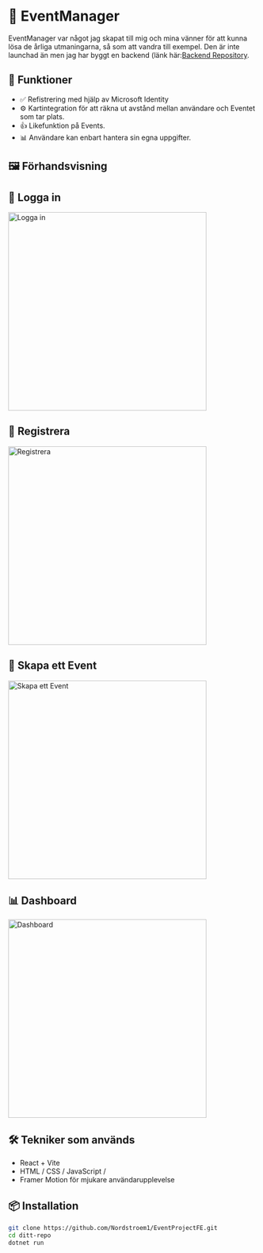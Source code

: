 # 🧠 EventManager

EventManager var något jag skapat till mig och mina vänner för att kunna lösa de årliga utmaningarna, så som att vandra till exempel. Den är inte launchad än men jag har byggt en backend (länk här:[Backend Repository]([https://johans-projekt.se](https://github.com/Nordstroem1/EventForFriends)).

## 🚀 Funktioner

- ✅ Refistrering med hjälp av Microsoft Identity
- ⚙️ Kartintegration för att räkna ut avstånd mellan användare och Eventet som tar plats.
- 👍 Likefunktion på Events.
- 📊 Användare kan enbart hantera sin egna uppgifter.

## 🖼️ Förhandsvisning

## 🔐 Logga in
<img src="https://res.cloudinary.com/dhpjnh2q0/image/upload/v1751039912/Sk%C3%A4rmbild_2025-06-27_175814_m3gt2s.png" alt="Logga in" width="400"/>

## 📝 Registrera
<img src="https://res.cloudinary.com/dhpjnh2q0/image/upload/v1751040022/Sk%C3%A4rmbild_2025-06-27_175955_kyflje.png" alt="Registrera" width="400"/>

## 📅 Skapa ett Event
<img src="https://res.cloudinary.com/dhpjnh2q0/image/upload/v1751040091/Sk%C3%A4rmbild_2025-06-27_180117_hpcuqd.png" alt="Skapa ett Event" width="400"/>

## 📊 Dashboard
<img src="https://res.cloudinary.com/dhpjnh2q0/image/upload/v1751040650/Sk%C3%A4rmbild_2025-06-27_181005_dawoje.png" alt="Dashboard" width="400"/>

## 🛠️ Tekniker som används

- React + Vite
- HTML / CSS / JavaScript /
- Framer Motion för mjukare användarupplevelse

## 📦 Installation

```bash
git clone https://github.com/Nordstroem1/EventProjectFE.git
cd ditt-repo
dotnet run
